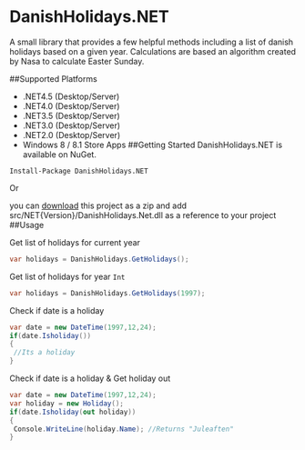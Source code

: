 # DanishHolidays.NET
A small library that provides a few helpful methods including a list of danish holidays based on a given year.
Calculations are based an algorithm created by Nasa to calculate Easter Sunday.

##Supported Platforms
* .NET4.5 (Desktop/Server)
* .NET4.0 (Desktop/Server)
* .NET3.5 (Desktop/Server)
* .NET3.0 (Desktop/Server)
* .NET2.0 (Desktop/Server)
* Windows 8 / 8.1 Store Apps
##Getting Started
DanishHolidays.NET is available on NuGet.
```
Install-Package DanishHolidays.NET 
```

Or 

you can [download](https://github.com/VisualBean/DanishHolidays.NET/archive/master.zip "download") this project as a zip and add src/NET{Version}/DanishHolidays.Net.dll as a reference to your project
##Usage

Get list of holidays for current year
```c#
var holidays = DanishHolidays.GetHolidays();
```

Get list of holidays for year ```Int```
```c#
var holidays = DanishHolidays.GetHolidays(1997);
```

Check if date is a holiday
```c#
var date = new DateTime(1997,12,24);
if(date.Isholiday())
{
 //Its a holiday
}
```

Check if date is a holiday & Get holiday out
```c#
var date = new DateTime(1997,12,24);
var holiday = new Holiday();
if(date.Isholiday(out holiday))
{
 Console.WriteLine(holiday.Name); //Returns "Juleaften"
}
```
